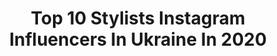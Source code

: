 ---
title: Top 10 Stylists Instagram Influencers In Ukraine In 2020
description: >-
  Find top stylists Instagram influencers in Ukraine in 2020. Most popular hashtags: #streetstyle #lookoftheday #styleblogger #stylist.
platform: Instagram
profiles:
  - username: "sulbieosmanova_makeup"
    fullname: >-
      СУЛЬБИЕ ОСМАНОВА
    location: "Ukraine"
    followers: 30110
    engagement: 609
    commentsToLikes: 0.070832
    avatar: "https://scontent-ams4-1.cdninstagram.com/v/t51.2885-19/s320x320/75312603_451757409070363_7437705414646431744_n.jpg?_nc_ht=scontent-ams4-1.cdninstagram.com&_nc_ohc=buDSLUrFC9AAX8OMhto&oh=07898ec6f90f46672ec1dbe2da61da0f&oe=5EB9650E"
    verified: false
    hashtags: "#makeuplooks, #newyear2020, #sobeautylab, #soweddingdress"
  - username: "tania_dudu"
    fullname: >-
      Personal stylist
    location: "Ukraine"
    followers: 42179
    engagement: 399
    commentsToLikes: 0.110683
    avatar: "https://scontent-ams4-1.cdninstagram.com/v/t51.2885-19/s320x320/80809813_823295068119772_3565423081654583296_n.jpg?_nc_ht=scontent-ams4-1.cdninstagram.com&_nc_ohc=7VFLc37ETWQAX8uSRgt&oh=ea6cc2ebe774b9010c85a13abed15420&oe=5EB9FEBE"
    verified: false
    hashtags: "#onlineshopping, #duduclient, #newyearloom, #bealady"
  - username: "_aprilblog_"
    fullname: >-
      Anna Mitnitskaja
    location: "Ukraine"
    followers: 6516
    engagement: 426
    commentsToLikes: 0.084645
    avatar: "https://scontent-lhr8-1.cdninstagram.com/v/t51.2885-19/s320x320/90089504_760082024518965_6417781317571706880_n.jpg?_nc_ht=scontent-lhr8-1.cdninstagram.com&_nc_ohc=QvZ23S9yJdQAX8WiWHL&oh=62f91a1a2a72b247ec12bd1f97d76caf&oe=5EAFC8C6"
    verified: false
    hashtags: "#lookdujour, #ootdfashion, #aprilblogootdspring, #stylediaries"
  - username: "nikahuk"
    fullname: >-
      Nika Huk • Stylist
    location: "Ukraine"
    followers: 103225
    engagement: 273
    commentsToLikes: 0.017642
    avatar: "https://scontent-lhr8-1.cdninstagram.com/v/t51.2885-19/s320x320/84080206_3204004419609963_1828899586916220928_n.jpg?_nc_ht=scontent-lhr8-1.cdninstagram.com&_nc_ohc=STdWQO2lkIkAX9h-ONh&oh=f99656f8639103b2cfc964974a94e25c&oe=5EB9B921"
    verified: false
    hashtags: "#fashionagony, #nikahuk, #stayathome"
  - username: "tavianise"
    fullname: >-
      TaVi Anise
    location: "Ukraine"
    followers: 27114
    engagement: 369
    commentsToLikes: 0.014261
    avatar: "https://scontent-lhr8-1.cdninstagram.com/v/t51.2885-19/s320x320/12145225_1483028348668966_769971210_a.jpg?_nc_ht=scontent-lhr8-1.cdninstagram.com&_nc_ohc=Aww-P_h6bxoAX8T1imI&oh=27ab95ff2c4a6adf447f2cb280a9f5cc&oe=5EBA69B5"
    verified: false
    hashtags: "#gipsy, #vintageclothing, #lookoftheday, #vintageglamour"
  - username: "krist__elle"
    fullname: >-
      Krist Elle ( Kristina Doli )
    location: "Ukraine"
    followers: 289166
    engagement: 266
    commentsToLikes: 0.006634
    avatar: "https://scontent-ams4-1.cdninstagram.com/v/t51.2885-19/s320x320/67426276_514817832659634_7384651895547101184_n.jpg?_nc_ht=scontent-ams4-1.cdninstagram.com&_nc_ohc=-eE4ev5UUlMAX-wQbMA&oh=4414c62a8c8a9f26ef2a6ceed2afa14e&oe=5EB7ABCD"
    verified: false
    hashtags: "#outfitinspiration, #gucci, #femalefamily, #myloungelife"
  - username: "yasmi_solomko"
    fullname: >-
      YasMi
    location: "Ukraine"
    followers: 5395
    engagement: 827
    commentsToLikes: 0.001959
    avatar: "https://scontent-ams4-1.cdninstagram.com/v/t51.2885-19/s320x320/61075770_1429675587157560_8057389313362493440_n.jpg?_nc_ht=scontent-ams4-1.cdninstagram.com&_nc_ohc=rDzme04eVqIAX88g_zS&oh=703c60916d80b7863965e7316e0c4486&oe=5EB998DF"
    verified: false
    hashtags: "#solomkolookssogood, #yasmi"
  - username: "lee4you"
    fullname: >-
      Виктория Ли | VICTORIA LEE
    location: "Ukraine"
    followers: 23007
    engagement: 273
    commentsToLikes: 0.137573
    avatar: "https://scontent-ams4-1.cdninstagram.com/v/t51.2885-19/s320x320/64498229_905863856433431_493018960900390912_n.jpg?_nc_ht=scontent-ams4-1.cdninstagram.com&_nc_ohc=RNSqsJjgq_YAX8KwiLb&oh=d2dbd928ea24dbece63f5a34c916d995&oe=5EB3F828"
    verified: false
    hashtags: "#weddingparis, #stayhome, #weddingkyiv, #weddinghair"
  - username: "suda4ka"
    fullname: >-
      Аннушка
    location: "Ukraine"
    followers: 122943
    engagement: 267
    commentsToLikes: 0.009716
    avatar: "https://scontent-ams4-1.cdninstagram.com/v/t51.2885-19/s320x320/71214809_370849670458720_1445834898349752320_n.jpg?_nc_ht=scontent-ams4-1.cdninstagram.com&_nc_ohc=xVLm_D4A2FgAX-DOhDN&oh=4a3ebfe84a3702c1218d0210b2a568b2&oe=5EBD25C9"
    verified: false
    hashtags: "#stayhome, #behealthy, #quarantinepillowchallenge"
  - username: "mari4ka1"
    fullname: >-
      Мария Григоренко
    location: "Ukraine"
    followers: 22364
    engagement: 1046
    commentsToLikes: 0.003230
    avatar: "https://scontent-ams4-1.cdninstagram.com/v/t51.2885-19/s320x320/22708739_187973511770815_4712585799621672960_n.jpg?_nc_ht=scontent-ams4-1.cdninstagram.com&_nc_ohc=rvviYQz0AoMAX9ZT4jM&oh=6b505302d22dc3e0afd2153344219be8&oe=5EB17AB6"
    verified: false
    hashtags: "#street, #lookoftheday, #levisvintage, #fashionblogger"
---